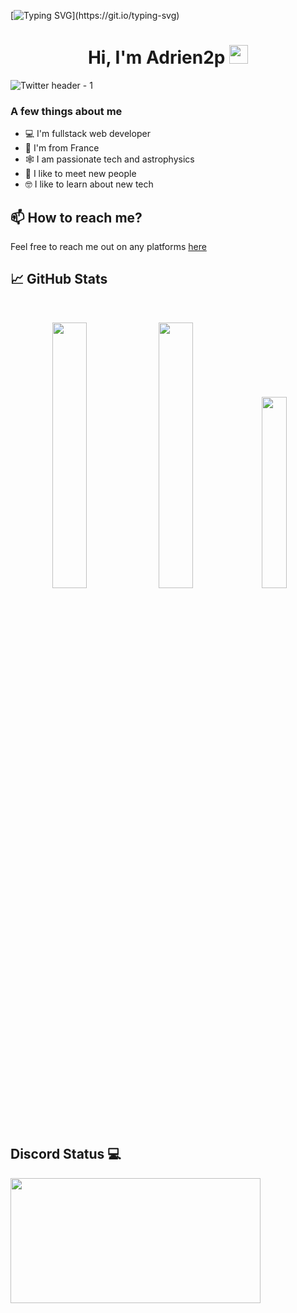 [![Typing SVG](https://readme-typing-svg.herokuapp.com?size=24&width=600&lines=Welcome+To+Adrien2p's+GitHub+Profile!)](https://git.io/typing-svg)

<h1 align="center">Hi, I'm Adrien2p <img src="https://raw.githubusercontent.com/MartinHeinz/MartinHeinz/master/wave.gif" width="30px"></h1>

![Twitter header - 1](https://user-images.githubusercontent.com/25098370/150501589-a26753f7-5026-4c7d-9396-e63cceddaef6.png)


### A few things about me

- 💻 I'm fullstack web developer
- 📍 I'm from France
- 🕸️ I am passionate tech and astrophysics
- 🤝 I like to meet new people
- 🤓 I like to learn about new tech

## 📫 How to reach me?

Feel free to reach me out on any platforms [here](https://www.linkedin.com/in/adriendeperetti/)

## 📈 GitHub Stats
<br>
<p align="center">
  <img width="33%" src="https://github-readme-stats.vercel.app/api?username=adrien2p&show_icons=true&theme=radical" />
  <img width="33%" src="https://github-readme-streak-stats.herokuapp.com/?user=adrien2p&theme=radical" />
  <img width="28%" src="https://github-readme-stats.vercel.app/api/top-langs/?username=adrien2p&layout=compact" />
</p>

## Discord Status 💻

<a href="https://discord.com/users/524273709817790475">
     <img src="https://lanyard.cnrad.dev/api/524273709817790475" width="400" height="200" />
</a>
